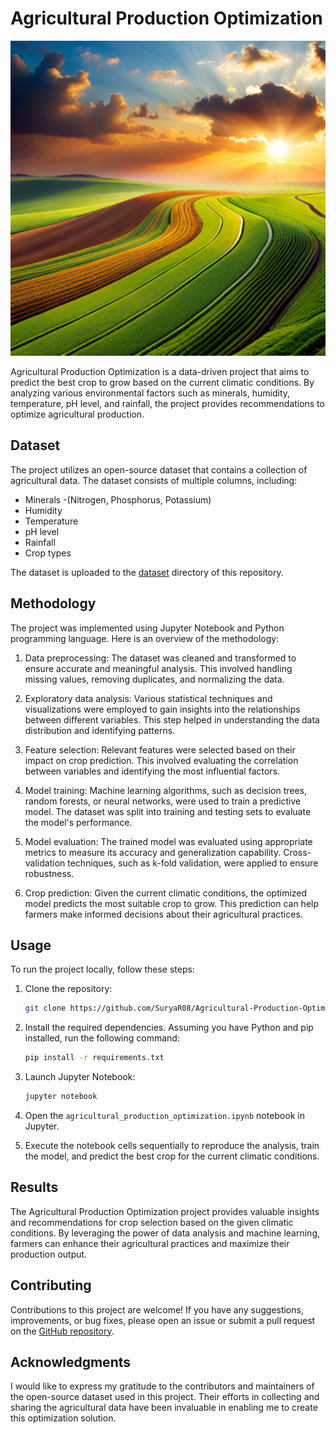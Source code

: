 # Agricultural Production Optimization

![Agricultural Production Optimization](https://github.com/SuryaR08/Agricultural-Production-Optimization/blob/main/image.png)


Agricultural Production Optimization is a data-driven project that aims to predict the best crop to grow based on the current climatic conditions. By analyzing various environmental factors such as minerals, humidity, temperature, pH level, and rainfall, the project provides recommendations to optimize agricultural production.

## Dataset

The project utilizes an open-source dataset that contains a collection of agricultural data. The dataset consists of multiple columns, including:

- Minerals -(Nitrogen, Phosphorus, Potassium)
- Humidity
- Temperature
- pH level
- Rainfall
- Crop types

The dataset is uploaded to the [dataset](https://github.com/SuryaR08/Agricultural-Production-Optimization/tree/main/data.csv) directory of this repository.

## Methodology

The project was implemented using Jupyter Notebook and Python programming language. Here is an overview of the methodology:

1. Data preprocessing: The dataset was cleaned and transformed to ensure accurate and meaningful analysis. This involved handling missing values, removing duplicates, and normalizing the data.

2. Exploratory data analysis: Various statistical techniques and visualizations were employed to gain insights into the relationships between different variables. This step helped in understanding the data distribution and identifying patterns.

3. Feature selection: Relevant features were selected based on their impact on crop prediction. This involved evaluating the correlation between variables and identifying the most influential factors.

4. Model training: Machine learning algorithms, such as decision trees, random forests, or neural networks, were used to train a predictive model. The dataset was split into training and testing sets to evaluate the model's performance.

5. Model evaluation: The trained model was evaluated using appropriate metrics to measure its accuracy and generalization capability. Cross-validation techniques, such as k-fold validation, were applied to ensure robustness.

6. Crop prediction: Given the current climatic conditions, the optimized model predicts the most suitable crop to grow. This prediction can help farmers make informed decisions about their agricultural practices.

## Usage

To run the project locally, follow these steps:

1. Clone the repository:

   ```bash
   git clone https://github.com/SuryaR08/Agricultural-Production-Optimization.git
   ```

2. Install the required dependencies. Assuming you have Python and pip installed, run the following command:

   ```bash
   pip install -r requirements.txt
   ```

3. Launch Jupyter Notebook:

   ```bash
   jupyter notebook
   ```

4. Open the `agricultural_production_optimization.ipynb` notebook in Jupyter.

5. Execute the notebook cells sequentially to reproduce the analysis, train the model, and predict the best crop for the current climatic conditions.

## Results

The Agricultural Production Optimization project provides valuable insights and recommendations for crop selection based on the given climatic conditions. By leveraging the power of data analysis and machine learning, farmers can enhance their agricultural practices and maximize their production output.

## Contributing

Contributions to this project are welcome! If you have any suggestions, improvements, or bug fixes, please open an issue or submit a pull request on the [GitHub repository](https://github.com/SuryaR08/Agricultural-Production-Optimization).


## Acknowledgments

I would like to express my gratitude to the contributors and maintainers of the open-source dataset used in this project. Their efforts in collecting and sharing the agricultural data have been invaluable in enabling me to create this optimization solution.
